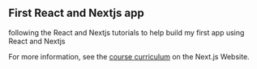 ## First React and Nextjs app

following the React and Nextjs tutorials to help build my first app using React and Nextjs

For more information, see the [course curriculum](https://nextjs.org/learn) on the Next.js Website.
